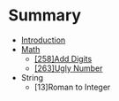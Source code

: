 # Summary

* [Introduction](README.md)
* [Math](chapter1.md)
   * [[258]Add Digits]([258]add_digits.md)
   * [[263]Ugly Number]([263]ugly_number.md)
* String
   * [13]Roman to Integer


